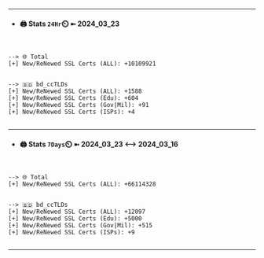 

---
- #### 🖨️ **Stats** `24Hr`⏲️ ➼ 2024_03_23
```console


--> 🌐 Total
[+] New/ReNewed SSL Certs (ALL): +10109921


--> 🇧🇩 bd_ccTLDs
[+] New/ReNewed SSL Certs (ALL): +1588
[+] New/ReNewed SSL Certs (Edu): +604
[+] New/ReNewed SSL Certs (Gov|Mil): +91
[+] New/ReNewed SSL Certs (ISPs): +4


```

---
- #### 🖨️ **Stats** `7Days`⏲️ ➼ 2024_03_23 <--> 2024_03_16
```console


--> 🌐 Total
[+] New/ReNewed SSL Certs (ALL): +66114328


--> 🇧🇩 bd_ccTLDs
[+] New/ReNewed SSL Certs (ALL): +12097
[+] New/ReNewed SSL Certs (Edu): +5000
[+] New/ReNewed SSL Certs (Gov|Mil): +515
[+] New/ReNewed SSL Certs (ISPs): +9


```

---

